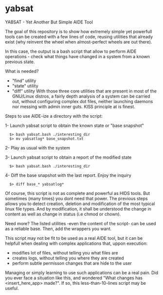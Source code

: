 # yabsat
YABSAT - Yet Another But Simple AIDE Tool

The goal of this repository is to show how extremely simple yet powerfull tools can be created with a few lines of code, reusing utilities that already exist (why reinvent the wheel when almost-perfect wheels are out there).

In this case, the output is a bash script that allow to perform AIDE operations - check what things have changed in a system from a known previous state.

What is needed?
- "find" utility
- "state" utility
- "diff" utility
With those three core utilities that are present in most of the GNU/Linux distros, a fairly depth analysis of a system can be carried out, without configuring complex dot files, neither launching daemons nor messing with admin inner guts. KISS principle at is finest.

Steps to use AIDE-ize a directory with the script:

1- Launch yabsat script to obtain the known state or "base snapshot"
```
  $> bash yabsat.bash ./interesting_dir
  $> mv yabsatlog* base_snapshot.txt
```

2- Play as usual with the system

3- Launch yabsat script to obtain a report of the modified state
```
  $> bash yabsat.bash ./interesting_dir
```
  
4- Diff the base snapshot with the last report. Enjoy the inquiry
```
  $> diff base_* yabsatlog*
```
  
Of course, this script is not as complete and powerful as HIDS tools. But sometimes (many times) you dont need that power. The previous steps allows you to detect creation, deletion and modification of the most typical linux file types. And by modification, it shall be understood the change in content as well as change in status (i.e chmod or chown).

Need more? The listed utilities -even the content of the script- can be used as a reliable base. Then, add the wrappers you want.

This script may not be fit to be used as a real AIDE tool, but it can be helpfull when dealing with complex applications that, uppon execution:
- modifies lot of files, without telling you what files are
- creates logs, without telling you where they are created
- perform subtle permisson changes that are hide to the user

Managing or simply learning to use such applications can be a real pain. Did you ever face a situation like this, and wondered "What changes has <insert_here_app> made?". If so, this less-than-10-lines script may be useful.
